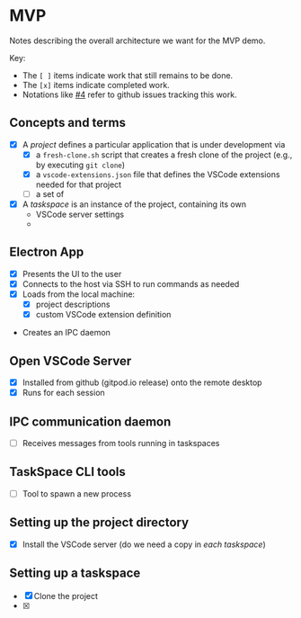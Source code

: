 # MVP

Notes describing the overall architecture we want for the MVP demo.

Key:

* The `[ ]` items indicate work that still remains to be done.
* The `[x]` items indicate completed work.
* Notations like [#4](https://github.com/socratic-shell/theoldswitcheroo/issues/4) refer to github issues tracking this work.

## Concepts and terms

* [x] A *project* defines a particular application that is under development via
    * [x] a `fresh-clone.sh` script that creates a fresh clone of the project (e.g., by executing `git clone`)
    * [x] a `vscode-extensions.json` file that defines the VSCode extensions needed for that project
    * [ ] a set of 
* [x] A *taskspace* is an instance of the project, containing its own
    * VSCode server settings
    * 

## Electron App

* [x] Presents the UI to the user
* [x] Connects to the host via SSH to run commands as needed
* [x] Loads from the local machine:
    * [x] project descriptions
    * [x] custom VSCode extension definition
* Creates an IPC daemon

## Open VSCode Server

* [x] Installed from github (gitpod.io release) onto the remote desktop
* [x] Runs for each session

## IPC communication daemon

* [ ] Receives messages from tools running in taskspaces

## TaskSpace CLI tools

* [ ] Tool to spawn a new process

## Setting up the project directory

* [x] Install the VSCode server (do we need a copy in *each taskspace*)

## Setting up a taskspace

* [x] Clone the project
* [x] 

